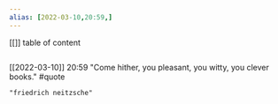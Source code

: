 ```yaml
---
alias: [2022-03-10,20:59,]
---
```

[[]]
table of content
```toc
```

[[2022-03-10]] 20:59
"Come hither, you pleasant, you witty, you clever books." #quote 
```query
"friedrich neitzsche"
```